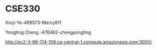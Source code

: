 # CSE330

Xinyi Ye-499573-Mercy811

Yongting Cheng -476462-chengyongting

http://ec2-3-96-174-109.ca-central-1.compute.amazonaws.com:3000/
